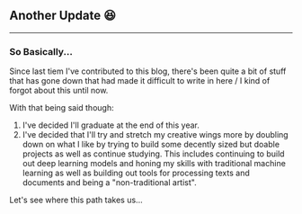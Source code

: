 ## Another Update 😆

---

### So Basically...

Since last tiem I've contributed to this blog, there's been quite a bit of stuff that has gone down that had made it difficult to write in here / I kind of forgot about this until now.

With that being said though:

1. I've decided I'll graduate at the end of this year.
2. I've decided that I'll try and stretch my creative wings more by doubling down on what I like by trying to build some decently sized but doable projects as well as continue studying. This includes continuing to build out deep learning models and honing my skills with traditional machine learning as well as building out tools for processing texts and documents and being a "non-traditional artist".

Let's see where this path takes us...

